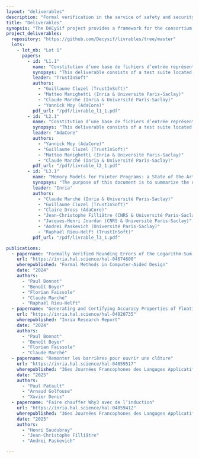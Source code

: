 ```yaml
---
layout: "deliverables"
description: "Formal verification in the service of safety and security"
title: "Deliverables"
synopsis: "The DéCySif project provides a framework for the consortium to produce a set of deliverables as well as a series of diverse scientific papers, which will be compiled below as they are published."
project_deliverables:
  repository: "https://github.com/Decysif/livrables/tree/master"
  lots:
    - lot_nb: "Lot 1"
      papers:
        - id: "L1.1"
          name: "Constitution d’une base de fichiers d’entrée représentatifs des difficultés rencontrées pour générer des exploits."
          synopsys: "This deliverable consists of a test suite located in the 'benchmarks' repository of the Décysif project. The objectives of the deliverable are to identify weaknesses in the reconstruction of a counterexample by Why3 from SMT solver models, or in the procedures for verifying and categorizing counterexamples."
          leader: "TrustInSoft"
          authors:
            - "Guillaume Cluzel (TrustInSoft)"
            - "Matteo Manighetti (Inria & Université Paris-Saclay)"
            - "Claude Marché (Inria & Université Paris-Saclay)"
            - "Yannick Moy (AdaCore)"
          pdf_url: "/pdf/livrable_l1_1.pdf"
        - id: "L2.1"
          name: "Constitution d’une base de fichiers d’entrée représentatifs des difficultés rencontrées pour la preuve automatique."
          synopsys: "This deliverable consists of a test suite located in the 'benchmarks' repository of the Décysif project, with the objectives of identifying weaknesses in the Alt-Ergo solver, detecting translation issues (or identifying problems in the writing of theories, such as the memory model of J3) for all solvers: CVC5, CVC4, Z3, and Alt-Ergo."
          leader: "AdaCore"
          authors:
            - "Yannick Moy (AdaCore)"
            - "Guillaume Cluzel (TrustInSoft)"
            - "Matteo Manighetti (Inria & Université Paris-Saclay)"
            - "Claude Marché (Inria & Université Paris-Saclay)"
          pdf_url: "/pdf/livrable_l2_1.pdf"
        - id: "L3.1"
          name: "Memory Models for Pointer Programs: a State of the Art from the Point of View of Décysif Partners"
          synopsys: "The purpose of this document is to summarize the different memory models implemented in the tools of the Décysif partners, focusing on the important design choices, and briefly compare them with each other and with other existing approaches in the international community of deductive verification. From such a summary, we derive and expose some future work we want to perform in the context of the Décysif project."
          leader: "Inria"
          authors:
            - "Claude Marché (Inria & Université Paris-Saclay)"
            - "Guillaume Cluzel (TrustInSoft)"
            - "Claire Dross (AdaCore)"
            - "Jean-Christophe Filliâtre (CNRS & Université Paris-Saclay)"
            - "Jacques-Henri Jourdan (CNRS & Université Paris-Saclay)"
            - "Andrei Paskevich (Université Paris-Saclay)"
            - "Raphaël Rieu-Helft (TrustInSoft)"
          pdf_url: "/pdf/livrable_l3_1.pdf"

publications:
  - papername: "Formally Verified Rounding Errors of the Logarithm-Sum-Exponential Function"
    url: "https://inria.hal.science/hal-04674600"
    wherepublished: "Formal Methods in Computer-Aided Design"
    date: "2024"
    authors:
      - "Paul Bonnot"
      - "Benoît Boyer"
      - "Florian Faissole"
      - "Claude Marché"
      - "Raphaël Rieu-Helft"
  - papername: "Generating and Certifying Accuracy Properties of Floating-Point Programs"
    url: "https://inria.hal.science/hal-04820735"
    wherepublished: "Inria Research Report"
    date: "2024"
    authors:
      - "Paul Bonnot"
      - "Benoît Boyer"
      - "Florian Faissole"
      - "Claude Marché"
  - papername: "Remonter les barrières pour ouvrir une clôture"
    url: "https://inria.hal.science/hal-04859517"
    wherepublished: "36es Journées Francophones des Langages Applicatifs"
    date: "2025"
    authors:
      - "Paul Patault"
      - "Arnaud Golfouse"
      - "Xavier Denis"
  - papername: "Faire chauffer Why3 avec de l’induction"
    url: "https://inria.hal.science/hal-04859412"
    wherepublished: "36es Journées Francophones des Langages Applicatifs"
    date: "2025"
    authors:
      - "Henri Saudubray"
      - "Jean-Christophe Filliâtre"
      - "Andrei Paskevich"

---
```

